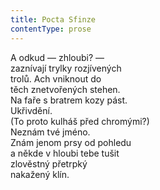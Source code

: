 ```yaml
---
title: Pocta Sfinze
contentType: prose
---
```


A odkud — zhloubi? —  
zaznívají trylky rozjívených  
trolů. Ach vniknout do  
těch znetvořených stehen.  
Na faře s bratrem kozy pást.  
Ukřivdění.  
(To proto kulháš před chromými?)  
Neznám tvé jméno.  
Znám jenom prsy od pohledu  
a někde v hloubi tebe tušit  
zlověstný přetrpký  
nakažený klín.
